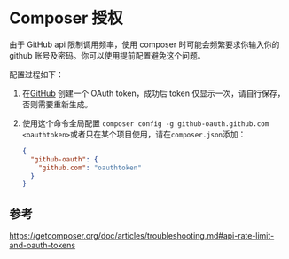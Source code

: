 # Composer 授权

由于 GitHub api 限制调用频率，使用 composer 时可能会频繁要求你输入你的 github 账号及密码。你可以使用提前配置避免这个问题。

配置过程如下：

1. 在[GitHub](https://github.com/settings/tokens) 创建一个 OAuth token，成功后 token 仅显示一次，请自行保存，否则需要重新生成。

2. 使用这个命令全局配置 `composer config -g github-oauth.github.com <oauthtoken>`或者只在某个项目使用，请在`composer.json`添加：

   ```json
   {
     "github-oauth": {
       "github.com": "oauthtoken"
     }
   }
   ```

## 参考

<https://getcomposer.org/doc/articles/troubleshooting.md#api-rate-limit-and-oauth-tokens>
